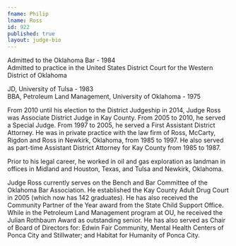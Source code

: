 ```yaml
---
fname: Philip
lname: Ross
id: 922
published: true
layout: judge-bio
---
```

Admitted to the Oklahoma Bar - 1984  
Admitted to practice in the United States District Court for the
Western District of Oklahoma

JD, University of Tulsa - 1983  
BBA, Petroleum Land Management, University of Oklahoma - 1975

From 2010 until his election to the District Judgeship in 2014, Judge
Ross was Associate District Judge in Kay County. From 2005 to 2010, he
served a Special Judge. From 1997 to 2005, he served a First Assistant
District Attorney. He was in private practice with the law firm of Ross,
McCarty, Rigdon and Ross in Newkirk, Oklahoma, from 1985 to 1997. He
also served as part-time Assistant District Attorney for Kay County from
1985 to 1987.

Prior to his legal career, he worked in oil and gas exploration as
landman in offices in Midland and Houston, Texas, and Tulsa and Newkirk,
Oklahoma.

Judge Ross currently serves on the Bench and Bar Committee of the
Oklahoma Bar Association. He established the Kay County Adult Drug Court
in 2005 (which now has 142 graduates). He has also received the
Community Partner of the Year award from the State Child Support Office.
While in the Petroleum Land Management program at OU, he received the
Julian Rothbaum Award as outstanding senior. He has also served as Chair
of Board of Directors for: Edwin Fair Community, Mental Health Centers
of Ponca City and Stillwater; and Habitat for Humanity of Ponca City.
